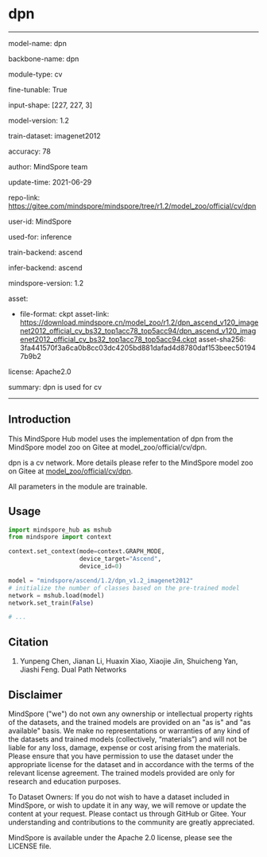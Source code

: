 # dpn

---

model-name: dpn

backbone-name: dpn

module-type: cv

fine-tunable: True

input-shape: [227, 227, 3]

model-version: 1.2

train-dataset: imagenet2012

accuracy: 78

author: MindSpore team

update-time: 2021-06-29

repo-link: <https://gitee.com/mindspore/mindspore/tree/r1.2/model_zoo/official/cv/dpn>

user-id: MindSpore

used-for: inference

train-backend: ascend

infer-backend: ascend

mindspore-version: 1.2

asset:

-
    file-format: ckpt
    asset-link: <https://download.mindspore.cn/model_zoo/r1.2/dpn_ascend_v120_imagenet2012_official_cv_bs32_top1acc78_top5acc94/dpn_ascend_v120_imagenet2012_official_cv_bs32_top1acc78_top5acc94.ckpt>
    asset-sha256: 3fa441570f3a6ca0b8cc03dc4205bd881dafad4d8780daf153beec501947b9b2

license: Apache2.0

summary: dpn is used for cv

---

## Introduction

This MindSpore Hub model uses the implementation of dpn from the MindSpore model zoo on Gitee at model_zoo/official/cv/dpn.

dpn is a cv network. More details please refer to the MindSpore model zoo on Gitee at [model_zoo/official/cv/dpn](https://gitee.com/mindspore/mindspore/blob/r1.2/model_zoo/official/cv/dpn/README.md).

All parameters in the module are trainable.

## Usage

```python
import mindspore_hub as mshub
from mindspore import context

context.set_context(mode=context.GRAPH_MODE,
                    device_target="Ascend",
                    device_id=0)

model = "mindspore/ascend/1.2/dpn_v1.2_imagenet2012"
# initialize the number of classes based on the pre-trained model
network = mshub.load(model)
network.set_train(False)

# ...
```

## Citation

1. Yunpeng Chen, Jianan Li, Huaxin Xiao, Xiaojie Jin, Shuicheng Yan, Jiashi Feng. Dual Path Networks

## Disclaimer

MindSpore ("we") do not own any ownership or intellectual property rights of the datasets, and the trained models are provided on an "as is" and "as available" basis. We make no representations or warranties of any kind of the datasets and trained models (collectively, “materials”) and will not be liable for any loss, damage, expense or cost arising from the materials. Please ensure that you have permission to use the dataset under the appropriate license for the dataset and in accordance with the terms of the relevant license agreement. The trained models provided are only for research and education purposes.

To Dataset Owners: If you do not wish to have a dataset included in MindSpore, or wish to update it in any way, we will remove or update the content at your request. Please contact us through GitHub or Gitee. Your understanding and contributions to the community are greatly appreciated.

MindSpore is available under the Apache 2.0 license, please see the LICENSE file.